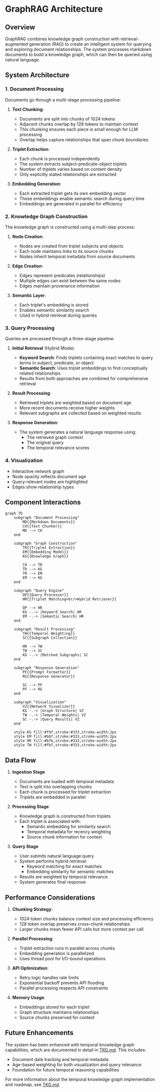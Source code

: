 # GraphRAG Architecture

## Overview

GraphRAG combines knowledge graph construction with retrieval-augmented generation (RAG) to create an intelligent system for querying and exploring document relationships. The system processes markdown documents to build a knowledge graph, which can then be queried using natural language.

## System Architecture

### 1. Document Processing
Documents go through a multi-stage processing pipeline:

1. **Text Chunking**:
   - Documents are split into chunks of 1024 tokens
   - Adjacent chunks overlap by 128 tokens to maintain context
   - This chunking ensures each piece is small enough for LLM processing
   - Overlap helps capture relationships that span chunk boundaries

2. **Triplet Extraction**:
   - Each chunk is processed independently 
   - The system extracts subject-predicate-object triplets
   - Number of triplets varies based on content density
   - Only explicitly stated relationships are extracted

3. **Embedding Generation**:
   - Each extracted triplet gets its own embedding vector
   - These embeddings enable semantic search during query time
   - Embeddings are generated in parallel for efficiency

### 2. Knowledge Graph Construction
The knowledge graph is constructed using a multi-step process:

1. **Node Creation**: 
   - Nodes are created from triplet subjects and objects
   - Each node maintains links to its source chunks
   - Nodes inherit temporal metadata from source documents

2. **Edge Creation**:
   - Edges represent predicates (relationships)
   - Multiple edges can exist between the same nodes
   - Edges maintain provenance information

3. **Semantic Layer**:
   - Each triplet's embedding is stored
   - Enables semantic similarity search
   - Used in hybrid retrieval during queries

### 3. Query Processing
Queries are processed through a three-stage pipeline:

1. **Initial Retrieval** (Hybrid Mode):
   - **Keyword Search**: Finds triplets containing exact matches to query terms in subject, predicate, or object
   - **Semantic Search**: Uses triplet embeddings to find conceptually related relationships
   - Results from both approaches are combined for comprehensive retrieval

2. **Result Processing**:
   - Retrieved triplets are weighted based on document age
   - More recent documents receive higher weights
   - Relevant subgraphs are collected based on weighted results

3. **Response Generation**:
   - The system generates a natural language response using:
     - The retrieved graph context
     - The original query
     - The temporal relevance scores

### 4. Visualization
- Interactive network graph 
- Node opacity reflects document age
- Query-relevant nodes are highlighted
- Edges show relationship types

## Component Interactions

```mermaid
graph TD
    subgraph "Document Processing"
        MD{{Markdown Documents}}
        CH{{Text Chunker}}
        MD --> CH
    end

    subgraph "Graph Construction"
        TR{{Triplet Extraction}}
        EM{{Embedding Model}}
        KG{{Knowledge Graph}}
        
        CH --> TR
        TR --> KG
        TR --> EM
        EM --> KG
    end

    subgraph "Query Engine"
        QP{{Query Processor}}
        HR{{Triplet Matching<br/>Hybrid Retriever}}
        
        QP --> HR
        KG -.-> |Keyword Search| HR
        EM -.-> |Semantic Search| HR
    end

    subgraph "Result Processing"
        TW{{Temporal Weighting}}
        SC{{Subgraph Collection}}
        
        HR --> TW
        TW --> SC
        KG -.-> |Matched Subgraphs| SC
    end

    subgraph "Response Generation"
        PF{{Prompt Formatter}}
        RG{{Response Generator}}
        
        SC --> PF
        PF --> RG
    end

    subgraph "Visualization"
        VZ{{Network Visualizer}}
        KG -.-> |Graph Structure| VZ
        TW -.-> |Temporal Weights| VZ
        SC -.-> |Query Results| VZ
    end

    style KG fill:#f9f,stroke:#333,stroke-width:2px
    style EM fill:#bbf,stroke:#333,stroke-width:2px
    style HR fill:#bfb,stroke:#333,stroke-width:2px
    style TW fill:#fbf,stroke:#333,stroke-width:2px
```

## Data Flow

1. **Ingestion Stage**
   - Documents are loaded with temporal metadata
   - Text is split into overlapping chunks
   - Each chunk is processed for triplet extraction
   - Triplets are embedded in parallel

2. **Processing Stage**
   - Knowledge graph is constructed from triplets
   - Each triplet is associated with:
     - Semantic embedding for similarity search
     - Temporal metadata for recency weighting
     - Source chunk information for context

3. **Query Stage**
   - User submits natural language query
   - System performs hybrid retrieval:
     - Keyword matching for exact matches
     - Embedding similarity for semantic matches
   - Results are weighted by temporal relevance
   - System generates final response

## Performance Considerations

1. **Chunking Strategy**:
   - 1024 token chunks balance context size and processing efficiency
   - 128 token overlap preserves cross-chunk relationships
   - Larger chunks mean fewer API calls but more context per call

2. **Parallel Processing**:
   - Triplet extraction runs in parallel across chunks
   - Embedding generation is parallelized
   - Uses thread pool for I/O-bound operations

3. **API Optimization**:
   - Retry logic handles rate limits
   - Exponential backoff prevents API flooding
   - Parallel processing respects API constraints

4. **Memory Usage**:
   - Embeddings stored for each triplet
   - Graph structure maintains relationships
   - Source chunks preserved for context

## Future Enhancements

The system has been enhanced with temporal knowledge graph capabilities, which are documented in detail in [TKG.md](TKG.md). This includes:

- Document date tracking and temporal metadata
- Age-based weighting for both visualization and query relevance
- Foundation for future temporal reasoning capabilities

For more information about the temporal knowledge graph implementation and roadmap, see [TKG.md](TKG.md).
